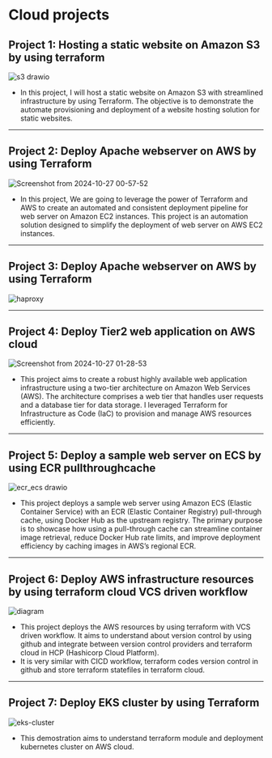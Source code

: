 # Cloud projects
## Project 1: Hosting a static website on Amazon S3 by using terraform
![s3 drawio](https://github.com/user-attachments/assets/1048ab8d-9cca-459f-9f62-9c86a3769ff1)
- In this project, I will host a static website on Amazon S3 with streamlined infrastructure by using Terraform. The objective is to demonstrate the automate provisioning and deployment of a website hosting solution for static websites.
---
  
## Project 2: Deploy Apache webserver on AWS by using Terraform
![Screenshot from 2024-10-27 00-57-52](https://github.com/user-attachments/assets/d9ff2cfb-1e85-4c9d-a51f-745f0643e83c)
- In this project, We are going to leverage the power of Terraform and AWS to create an automated and consistent
deployment pipeline for web server on Amazon EC2 instances. This
project is an automation solution designed to simplify the
deployment of web server on AWS EC2 instances.
---

## Project 3: Deploy Apache webserver on AWS by using Terraform
![haproxy](https://github.com/user-attachments/assets/6e5e33bc-feb2-4bba-9936-1bf67c760533)

---

## Project 4: Deploy Tier2 web application on AWS cloud
![Screenshot from 2024-10-27 01-28-53](https://github.com/user-attachments/assets/549c216e-4f28-4152-a948-3ecb4a5f8a13)
- This project aims to create a robust highly available web application
infrastructure using a two-tier architecture on Amazon Web Services
(AWS). The architecture comprises a web tier that handles user
requests and a database tier for data storage. I leveraged Terraform
for Infrastructure as Code (IaC) to provision and manage AWS
resources efficiently.

---
## Project 5: Deploy a sample web server on ECS by using ECR pullthroughcache

![ecr_ecs drawio](https://github.com/user-attachments/assets/35014504-ecbc-42e5-8c80-99c43e76d781)
- This project deploys a sample web server using Amazon ECS (Elastic Container Service) with an ECR (Elastic Container Registry) pull-through cache, using Docker Hub as the upstream registry. The primary purpose is to showcase how using a pull-through cache can streamline container image retrieval, reduce Docker Hub rate limits, and improve deployment efficiency by caching images in AWS’s regional ECR.
---
## Project 6: Deploy AWS infrastructure resources by using terraform cloud VCS driven workflow

![diagram](https://github.com/user-attachments/assets/56262507-2776-4647-b9a9-48516a7f9afd)

- This project deploys the AWS resources by using terraform with VCS driven workflow. It aims to understand about version control by using github and integrate between version control providers and terraform cloud in HCP (Hashicorp Cloud Platform).
- It is very similar with CICD workflow, terraform codes version control in github and store terraform statefiles in terraform cloud.
---

## Project 7: Deploy EKS cluster by using Terraform

![eks-cluster](https://github.com/user-attachments/assets/0fa35f2e-4f40-44be-83ae-731ad999e6ff)

- This demostration aims to understand terraform module and deployment kubernetes cluster on AWS cloud.
